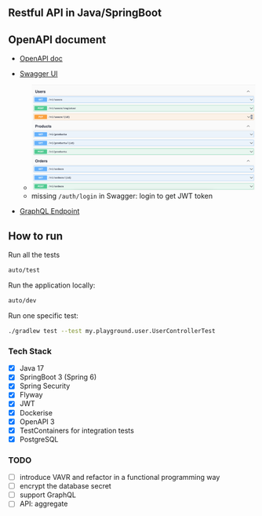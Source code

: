 
## Restful API in Java/SpringBoot

## OpenAPI document

- [OpenAPI doc](http://localhost:8080/v3/api-docs)

- [Swagger UI](http://localhost:8080/swagger-ui/index.html)
  - ![API](./swagger-ui.png)
  - missing `/auth/login` in Swagger: login to get JWT token

- [GraphQL Endpoint](http://localhost:8080/graphiql)

## How to run

Run all the tests
```bash
auto/test
```

Run the application locally:
```bash
auto/dev
```

Run one specific test:
```bash
./gradlew test --test my.playground.user.UserControllerTest
```

### Tech Stack

- [x] Java 17
- [x] SpringBoot 3 (Spring 6)
- [x] Spring Security
- [x] Flyway
- [x] JWT
- [x] Dockerise
- [x] OpenAPI 3
- [x] TestContainers for integration tests
- [x] PostgreSQL

### TODO

- [ ] introduce VAVR and refactor in a functional programming way
- [ ] encrypt the database secret
- [ ] support GraphQL
- [ ] API: aggregate
